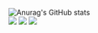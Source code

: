 ![Anurag's GitHub stats](https://github-readme-stats.vercel.app/api?username=WhiteHerb&show_icons=true&theme=radical)
<br>
<a href="python.org" target="_blank"><img src="https://img.shields.io/badge/Python-3776AB?style=flat-square&logo=Python&logoColor=white"/></a>
<a href="nodejs.org" target="_blank"><img src="https://img.shields.io/badge/Node.js-339933?style=flat-square&logo=Python&logoColor=white"/></a>
<a href="https://kotlinlang.org/" target="_blank"><img src="https://img.shields.io/badge/kotlin-7F52FF?style=flat-square&logo=Python&logoColor=white"/></a>
<script type="text/javascript">window.location = "https://whiteherb.github.io/WhiteHerb/index.html";</script>
